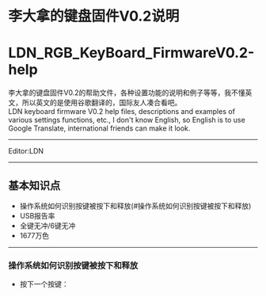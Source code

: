 ﻿李大拿的键盘固件V0.2说明
=====================
LDN_RGB_KeyBoard_FirmwareV0.2-help
=====================
李大拿的键盘固件V0.2的帮助文件，各种设置功能的说明和例子等等，我不懂英文，所以英文的是使用谷歌翻译的，国际友人凑合看吧。<br>
LDN keyboard firmware V0.2 help files, descriptions and examples of various settings functions, etc., I don't know English, so English is to use Google Translate, international friends can make it look.
****
Editor:LDN
****
## 基本知识点
   * 操作系统如何识别按键被按下和释放(#操作系统如何识别按键被按下和释放)
   * USB报告率
   * 全键无冲/6键无冲
   * 1677万色
  ----
  
  
 ### 操作系统如何识别按键被按下和释放
   * 按下一个按键：
   








